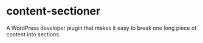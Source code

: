 # content-sectioner
A WordPress developer plugin that makes it easy to break one long piece of content into sections.
